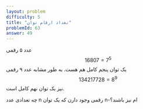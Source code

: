```yaml
---
layout: problem
difficulty: 5
title: "تعداد ارقام توان"
problemId: 63
answer: 49
---
```


عدد ۵ رقمی $$16807=7^{5}$$ یک توان پنجم کامل هم هست. به طور مشابه عدد ۹ رقمی $$134217728 = 8^{9}$$ نیز یک توان نهم کامل است.

چه تعدادی عدد n رقمی وجود دارن که یک توان n-ام نیز باشند؟
